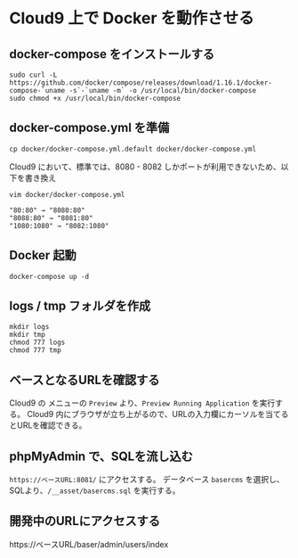# Cloud9 上で Docker を動作させる

## docker-compose をインストールする

```
sudo curl -L https://github.com/docker/compose/releases/download/1.16.1/docker-compose-`uname -s`-`uname -m` -o /usr/local/bin/docker-compose
sudo chmod +x /usr/local/bin/docker-compose
```

## docker-compose.yml を準備

```
cp docker/docker-compose.yml.default docker/docker-compose.yml
```
Cloud9 において、標準では、8080 - 8082 しかポートが利用できないため、以下を書き換え

```
vim docker/docker-compose.yml

"80:80" → "8080:80"
"8088:80" → "8081:80"
"1080:1080" → "8082:1080"
```

## Docker 起動

```
docker-compose up -d
```


## logs / tmp フォルダを作成

```
mkdir logs
mkdir tmp
chmod 777 logs
chmod 777 tmp
```

## ベースとなるURLを確認する
Cloud9 の メニューの `Preview` より、`Preview Running Application` を実行する。
Cloud9 内にブラウザが立ち上がるので、URLの入力欄にカーソルを当てるとURLを確認できる。


## phpMyAdmin で、SQLを流し込む

`https://ベースURL:8081/` にアクセスする。
データベース `basercms` を選択し、SQLより、`/__asset/basercms.sql` を実行する。

## 開発中のURLにアクセスする

https://ベースURL/baser/admin/users/index
